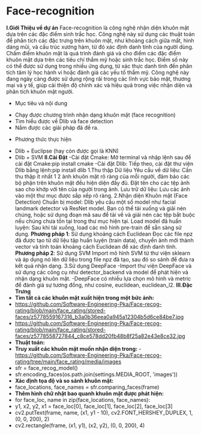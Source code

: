 # Face-recognition
**I.Giới Thiệu về dự án**
Face-recognition là công nghệ nhận diện khuôn mặt dựa trên các đặc điểm sinh trắc học. Công nghệ này sử dụng các thuật toán để phân tích các đặc trưng trên khuôn mặt, như khoảng cách giữa mắt, hình dáng mũi, và cấu trúc xương hàm, từ đó xác định danh tính của người dùng. Chấm điểm khuôn mặt là quá trình đánh giá và cho điểm các đặc điểm khuôn mặt dựa trên các tiêu chí thẩm mỹ hoặc sinh trắc học. Điểm số này có thể được sử dụng trong nhiều ứng dụng, từ xác thực danh tính đến phân tích tâm lý học hành vi hoặc đánh giá các yếu tố thẩm mỹ. Công nghệ này đang ngày càng được sử dụng rộng rãi trong các lĩnh vực bảo mật, thương mại và y tế, giúp cải thiện độ chính xác và hiệu quả trong việc nhận diện và phân tích khuôn mặt người.
* Mục tiêu và nội dung
- Chạy được chương trình nhận dạng khuôn mặt (face recognition)
- Tìm hiểu được về Dlib và face detection
- Nắm được các giải pháp đã đề ra.
* Phương thức thực hiện
- Dlib + Euclipse (hay còn được gọi là KNN)
- Dlib + SVM
**II.Cài Đặt**
-Cài đặt Cmake: Mở terminal và nhập lệnh sau để cài đặt Cmake:pip install cmake
-Cài đặt Dlib: Tiếp theo, cài đặt thư viện Dlib bằng lệnh:pip install dlib
 1.Thu thập Dữ liệu
Yêu cầu về dữ liệu: Cần thu thập ít nhất 1 2 ảnh khuôn mặt rõ ràng của mỗi người, đảm bảo các bộ phận trên khuôn mặt đều hiện diện đầy đủ. Đặt tên cho các tệp ảnh sao cho khớp với tên của người trong ảnh.
Lưu trữ dữ liệu: Lưu các ảnh vào một thư mục được sắp xếp rõ ràng.
 2.Nhận diện Khuôn mặt (Face Detection)
Chuẩn bị model: Dlib yêu cầu một số model như facial landmark detector và ResNet model. Bạn có thể tải xuống và giải nén chúng, hoặc sử dụng đoạn mã sau để tải về và giải nén các tệp bắt buộc nếu chúng chưa tồn tại trong thư mục hiện tại.
Load model đã huấn luyện: Sau khi tải xuống, load các mô hình pre-train để sẵn sàng sử dụng.
**Phương pháp 1**: Sử dụng khoảng cách Euclidean
Đọc các file npz đã được tạo từ dữ liệu tập huấn luyện (train data), chuyển ảnh mới thành vector và tính toán khoảng cách Euclidean để xác định danh tính.
**Phương pháp 2**: Sử dụng SVM
Import mô hình SVM từ thư viện sklearn và áp dụng nó lên dữ liệu trong file npz đã tạo, sau đó so sánh để đưa ra kết quả nhận dạng.
3.Sử dụng DeepFace
-Import thư viện DeepFace và sử dụng các công cụ như detector_backend và model để phát hiện và nhận dạng khuôn mặt.
-DeepFace có nhiều lựa chọn mô hình và metric để đánh giá sự tương đồng, như cosine, euclidean, euclidean_l2.
**III.Đặc Trưng**
- **Tìm tất cả các khuôn mặt xuất hiện trong một bức ảnh:**
- https://github.com/Software-Engineering-Pka/Face-recog-rating/blob/main/face_rating/stored-faces/z5778559167316_b3a0b36eea0a945a12304b5d6ce84be7.jpg
- https://github.com/Software-Engineering-Pka/Face-recog-rating/blob/main/face_rating/stored-faces/z5778558727844_c8ce578dd20fb48b8f25a82e43e8ce32.jpg
- **Thuật toán:**
- **Truy xuất các khuôn mặt muốn nhận diện trong:** -https://github.com/Software-Engineering-Pka/Face-recog-rating/tree/main/face_rating/media/images
- sfr = face_recog_model()
- sfr.encoding_faces(os.path.join(settings.MEDIA_ROOT, 'images'))
- **Xác định tọa độ và so sánh khuôn mặt:**
- face_locations, face_names = sfr.comparing_faces(frame)
- **Thêm hình chữ nhật bao quanh khuôn mặt được phát hiện:**
- for face_loc, name in zip(face_locations, face_names):
-   y1, x2, y2, x1 = face_loc[0], face_loc[1], face_loc[2], face_loc[3]
-   cv2.putText(frame, name, (x1, y1 - 10), cv2.FONT_HERSHEY_DUPLEX, 1, (0, 0, 200), 2)
-   cv2.rectangle(frame, (x1, y1), (x2, y2), (0, 0, 200), 4)
